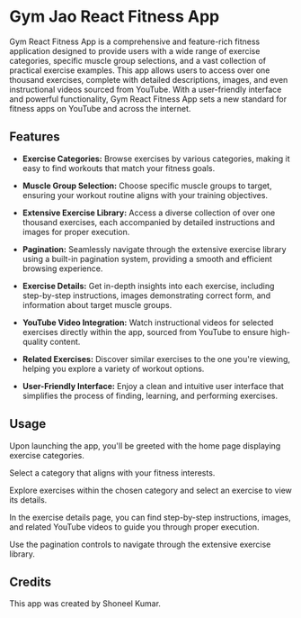 # Gym Jao React Fitness App

 Gym React Fitness App is a comprehensive and feature-rich fitness application designed to provide users with a wide range of exercise categories, specific muscle group selections, and a vast collection of practical exercise examples. This app allows users to access over one thousand exercises, complete with detailed descriptions, images, and even instructional videos sourced from YouTube. With a user-friendly interface and powerful functionality, Gym React Fitness App sets a new standard for fitness apps on YouTube and across the internet.

## Features

- **Exercise Categories:** Browse exercises by various categories, making it easy to find workouts that match your fitness goals.

- **Muscle Group Selection:** Choose specific muscle groups to target, ensuring your workout routine aligns with your training objectives.

- **Extensive Exercise Library:** Access a diverse collection of over one thousand exercises, each accompanied by detailed instructions and images for proper execution.

- **Pagination:** Seamlessly navigate through the extensive exercise library using a built-in pagination system, providing a smooth and efficient browsing experience.

- **Exercise Details:** Get in-depth insights into each exercise, including step-by-step instructions, images demonstrating correct form, and information about target muscle groups.

- **YouTube Video Integration:** Watch instructional videos for selected exercises directly within the app, sourced from YouTube to ensure high-quality content.

- **Related Exercises:** Discover similar exercises to the one you're viewing, helping you explore a variety of workout options.

- **User-Friendly Interface:** Enjoy a clean and intuitive user interface that simplifies the process of finding, learning, and performing exercises.

## Usage
Upon launching the app, you'll be greeted with the home page displaying exercise categories.

Select a category that aligns with your fitness interests.

Explore exercises within the chosen category and select an exercise to view its details.

In the exercise details page, you can find step-by-step instructions, images, and related YouTube videos to guide you through proper execution.

Use the pagination controls to navigate through the extensive exercise library.

## Credits
This app was created by Shoneel Kumar.